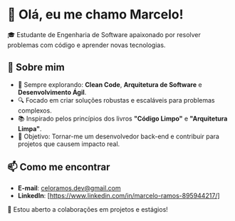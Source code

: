 # 👋 Olá, eu me chamo Marcelo!

🎓 Estudante de Engenharia de Software apaixonado por resolver problemas com código e aprender novas tecnologias. 

## 🌟 Sobre mim
- 🌱 Sempre explorando: **Clean Code**, **Arquitetura de Software** e **Desenvolvimento Ágil**.
- 🔍 Focado em criar soluções robustas e escaláveis para problemas complexos.
- 📚 Inspirado pelos princípios dos livros **"Código Limpo"** e **"Arquitetura Limpa"**.
- 🎯 Objetivo: Tornar-me um desenvolvedor back-end e contribuir para projetos que causem impacto real.

## 📫 Como me encontrar
- **E-mail**: celoramos.dev@gmail.com
- **LinkedIn**: [https://www.linkedin.com/in/marcelo-ramos-895944217/]

🤝 Estou aberto a colaborações em projetos e estágios!
